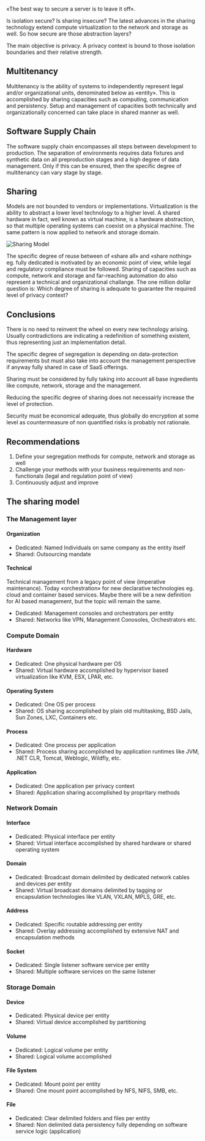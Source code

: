 «The best way to secure a server is to leave it off». 

Is isolation secure? Is sharing insecure? The latest advances in the sharing technology extend compute virtualization to the network and storage as well. So how secure are those abstraction layers?

The main objective is privacy. A privacy context is bound to those isolation boundaries and their relative strength.

## Multitenancy
Multitenancy is the ability of systems to independently represent legal and/or organizational units, denominated below as «entity». This is accomplished by sharing capacities such as computing, communication and persistency. Setup and management of capacities both technically and organizationally concerned can take place in shared manner as well.

## Software Supply Chain 
The software supply chain encompasses all steps between development to production. The separation of environments requires data fixtures and synthetic data on all preproduction stages and a high degree of data management. Only if this can be ensured, then the specific degree of multitenancy can vary stage by stage.

## Sharing
Models are not bounded to vendors or implementations. Virtualization is the ability to abstract a lower level technology to a higher level. A shared hardware in fact, well known as virtual machine, is a hardware abstraction, so that multiple operating systems can coexist on a physical machine. The same pattern is now applied to network and storage domain.

![Sharing Model](https://flavio.aiello.ch/assets/images/usm.png)

The specific degree of reuse between of «share all» and «share nothing» eg. fully dedicated is motivated by an economic point of view, while legal and regulatory compliance must be followed. Sharing of capacities such as compute, network and storage and far-reaching automation do also represent a technical and organizational challange. The one million dollar question is: Which degree of sharing is adequate to guarantee the required level of privacy context?

## Conclusions
There is no need to reinvent the wheel on every new technology arising. Usually contradictions are indicating a redefinition of something existent, thus representing just an implementation detail. 

The specific degree of segregation is depending on data-protection requirements but must also take into account the management perspective if anyway fully shared in case of SaaS offerings. 

Sharing must be considered by fully taking into account all base ingredients like compute, network, storage and the management. 

Reducing the specific degree of sharing does not necessairly increase the level of protection.

Security must be economical adequate, thus globally do encryption at some level as countermeasure of non quantified risks is probably not rationale.

## Recommendations

1.	Define your segregation methods for compute, network and storage as well
2.	Challenge your methods with your business requirements and non-functionals (legal and regulation point of view)
3.	Continuously adjust and improve

## The sharing model

### The Management layer

#### Organization
- Dedicated: Named Individuals on same company as the entity itself
- Shared: Outsourcing mandate 

#### Technical
Technical management from a legacy point of view (imperative maintenance). Today «orchestration» for new declarative technologies eg. cloud and container based services. Maybe there will be a new definition for AI based management, but the topic will remain the same.

- Dedicated: Management consoles and orchestrators per entity
- Shared: Networks like VPN, Management Conosoles, Orchestrators etc.

### Compute Domain

#### Hardware
- Dedicated: One physical hardware per OS
- Shared: Virtual hardware accomplished by hypervisor based virtualization like KVM, ESX, LPAR, etc.

#### Operating System
- Dedicated: One OS per process
- Shared: OS sharing accomplished by plain old multitasking, BSD Jails, Sun Zones, LXC, Containers etc. 

#### Process
- Dedicated: One process per application
- Shared: Process sharing accomplished by application runtimes like JVM, .NET CLR, Tomcat, Weblogic, Wildfly, etc.

#### Application
- Dedicated: One application per privacy context
- Shared: Application sharing accomplished by propritary methods

### Network Domain

#### Interface
- Dedicated: Physical interface per entity
- Shared: Virtual interface accomplished by shared hardware or shared operating system

#### Domain
- Dedicated: Broadcast domain delimited by dedicated network cables and devices per entity
- Shared: Virtual broadcast domains delimited by tagging or encapsulation technologies like VLAN, VXLAN, MPLS, GRE, etc.

#### Address
- Dedicated: Specific routable addressing per entity
- Shared: Overlay addressing accomplished by extensive NAT and encapsulation methods

#### Socket
- Dedicated: Single listener software service per entity
- Shared: Multiple software services on the same listener 

### Storage Domain

#### Device
- Dedicated: Physical device per entity
- Shared: Virtual device accomplished by partitioning

#### Volume
- Dedicated: Logical volume per entity
- Shared: Logical volume accomplished 

#### File System
* Dedicated: Mount point per entity 
* Shared: One mount point accomplished by NFS, NIFS, SMB, etc.

#### File
* Dedicated: Clear delimited folders and files per entity
* Shared: Non delimited data persistency fully depending on software service logic (application)
